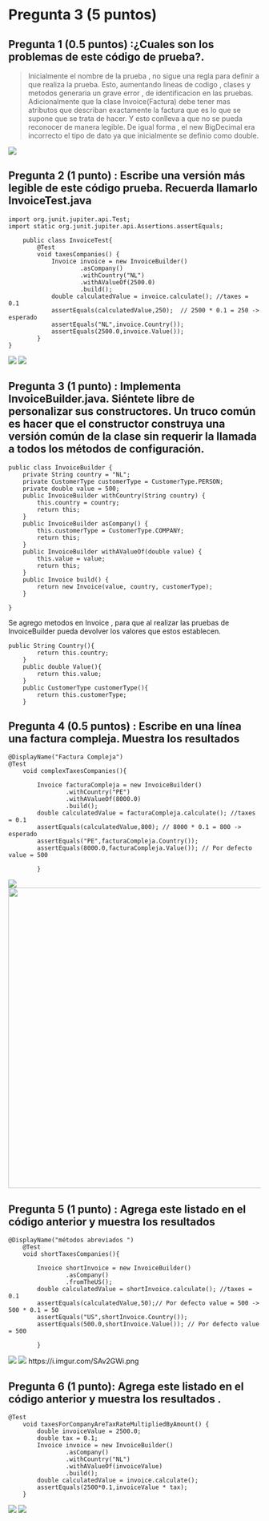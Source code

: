 # Pregunta 3 (5 puntos)

## Pregunta 1 (0.5 puntos) :¿Cuales son los problemas de este código de prueba?.

> Inicialmente el nombre de la prueba , no sigue una regla para definir a que realiza la prueba. Esto, aumentando lineas de codigo , clases y metodos generaria un grave error , de identificacion en las pruebas.
Adicionalmente que la clase Invoice(Factura) debe tener mas atributos que describan exactamente la factura que es lo que se supone que se trata de hacer. Y esto conlleva a que no se pueda reconocer de manera legible. De igual forma , el new BigDecimal era incorrecto el tipo de dato ya que inicialmente se definio como double.

<img src="https://i.imgur.com/bOzkWDz.png" >


## Pregunta 2 (1 punto) : Escribe una versión más legible de este código prueba. Recuerda llamarlo InvoiceTest.java

```
import org.junit.jupiter.api.Test;
import static org.junit.jupiter.api.Assertions.assertEquals;

    public class InvoiceTest{
        @Test
        void taxesCompanies() {
            Invoice invoice = new InvoiceBuilder()
                    .asCompany()
                    .withCountry("NL")
                    .withAValueOf(2500.0)
                    .build();
            double calculatedValue = invoice.calculate(); //taxes = 0.1
            assertEquals(calculatedValue,250);  // 2500 * 0.1 = 250 -> esperado
            assertEquals("NL",invoice.Country());
            assertEquals(2500.0,invoice.Value());
        }
}
```

<img src="https://i.imgur.com/GZnEiYm.png">

<img src="https://i.imgur.com/DflcrEb.png">


## Pregunta 3 (1 punto) : Implementa InvoiceBuilder.java. Siéntete libre de personalizar sus constructores. Un truco común es hacer que el constructor construya una versión común de la clase sin requerir la llamada a todos los métodos de configuración.

```
public class InvoiceBuilder {
    private String country = "NL";
    private CustomerType customerType = CustomerType.PERSON;
    private double value = 500;
    public InvoiceBuilder withCountry(String country) {
        this.country = country;
        return this;
    }
    public InvoiceBuilder asCompany() {
        this.customerType = CustomerType.COMPANY;
        return this;
    }
    public InvoiceBuilder withAValueOf(double value) {
        this.value = value;
        return this;
    }
    public Invoice build() {
        return new Invoice(value, country, customerType);
    }

}

```
Se agrego metodos en Invoice , para que al realizar las pruebas de InvoiceBuilder pueda devolver los valores que estos establecen.

```
public String Country(){
        return this.country;
    }
    public double Value(){
        return this.value;
    }
    public CustomerType customerType(){
        return this.customerType;
    }
```



## Pregunta 4 (0.5 puntos) : Escribe en una línea una factura compleja. Muestra los resultados

```
@DisplayName("Factura Compleja")
@Test
    void complexTaxesCompanies(){

        Invoice facturaCompleja = new InvoiceBuilder()
                .withCountry("PE")
                .withAValueOf(8000.0)
                .build();
        double calculatedValue = facturaCompleja.calculate(); //taxes = 0.1
        assertEquals(calculatedValue,800); // 8000 * 0.1 = 800 -> esperado
        assertEquals("PE",facturaCompleja.Country());
        assertEquals(8000.0,facturaCompleja.Value()); // Por defecto value = 500

        }
```

<img src="https://i.imgur.com/TpM8cDK.png">

<img src="https://i.imgur.com/wfhYpPr.png" height = "600">


## Pregunta 5 (1 punto) : Agrega este listado en el código anterior y muestra los resultados

```
@DisplayName("métodos abreviados ")
    @Test
    void shortTaxesCompanies(){
    
        Invoice shortInvoice = new InvoiceBuilder()
                .asCompany()
                .fromTheUS();
        double calculatedValue = shortInvoice.calculate(); //taxes = 0.1
        assertEquals(calculatedValue,50);// Por defecto value = 500 -> 500 * 0.1 = 50
        assertEquals("US",shortInvoice.Country());
        assertEquals(500.0,shortInvoice.Value()); // Por defecto value = 500
            
        }
```

<img src="https://i.imgur.com/can2laX.png">

<img src="https://i.imgur.com/SAv2GWi.png">
https://i.imgur.com/SAv2GWi.png


## Pregunta 6 (1 punto): Agrega este listado en el código anterior y muestra los resultados .

```
@Test
    void taxesForCompanyAreTaxRateMultipliedByAmount() {
        double invoiceValue = 2500.0;
        double tax = 0.1;
        Invoice invoice = new InvoiceBuilder()
                .asCompany()
                .withCountry("NL")
                .withAValueOf(invoiceValue)
                .build();
        double calculatedValue = invoice.calculate();
        assertEquals(2500*0.1,invoiceValue * tax);
    }
```

<img src="https://i.imgur.com/4uITMVN.png">

<img src="https://i.imgur.com/JbAkx6j.png">

